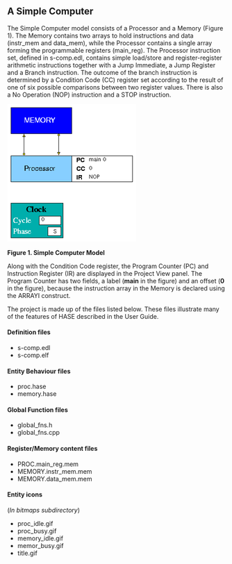 ## A Simple Computer

The Simple Computer model consists of a Processor and a Memory (Figure 1). The Memory contains two arrays to hold instructions and data (instr\_mem and data\_mem), while the Processor contains a single array forming the programmable registers (main\_reg). The Processor instruction set, defined in s-comp.edl, contains simple load/store and register-register arithmetic instructions together with a Jump Immediate, a Jump Register and a Branch instruction. The outcome of the branch instruction is determined by a Condition Code (CC) register set according to the result of one of six possible comparisons between two register values. There is also a No Operation (NOP) instruction and a STOP instruction.  

![simple computer image](images/simple.png)

**Figure 1. Simple Computer Model**

Along with the Condition Code register, the Program Counter (PC) and Instruction Register (IR) are displayed in the Project View panel. The Program Counter has two fields, a label (**main** in the figure) and an offset (**0** in the figure), because the instruction array in the Memory is declared using the ARRAYI construct.

The project is made up of the files listed below. These files illustrate many of the features of HASE described in the User Guide.

#### Definition files

- s-comp.edl
- s-comp.elf

#### Entity Behaviour files

- proc.hase
- memory.hase

#### Global Function files

- global_fns.h
- global_fns.cpp

#### Register/Memory content files

- PROC.main_reg.mem
- MEMORY.instr_mem.mem
- MEMORY.data_mem.mem

#### Entity icons 
(*In bitmaps subdirectory*)

- proc\_idle.gif
- proc\_busy.gif
- memory\_idle.gif
- memor\_busy.gif
- title.gif
